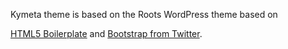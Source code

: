 Kymeta theme is based on the Roots  WordPress theme based on

[HTML5 Boilerplate](http://html5boilerplate.com/) and [Bootstrap from Twitter](http://twitter.github.com/bootstrap/).

